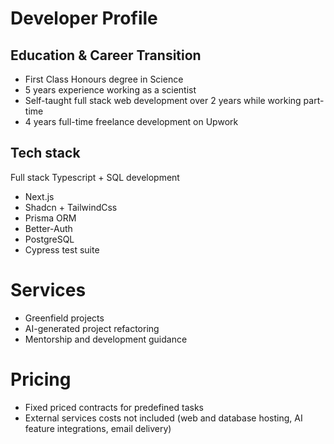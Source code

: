 # Developer Profile

## Education & Career Transition

- First Class Honours degree in Science
- 5 years experience working as a scientist
- Self-taught full stack web development over 2 years while working part-time
- 4 years full-time freelance development on Upwork

## Tech stack

Full stack Typescript + SQL development

- Next.js
- Shadcn + TailwindCss
- Prisma ORM
- Better-Auth
- PostgreSQL
- Cypress test suite

# Services

- Greenfield projects
- AI-generated project refactoring
- Mentorship and development guidance

# Pricing

- Fixed priced contracts for predefined tasks
- External services costs not included (web and database hosting, AI feature integrations, email delivery)
